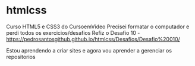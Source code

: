 # htmlcss
 Curso HTML5 e CSS3 do CursoemVideo
 Precisei formatar o computador e perdi todos os exercicios/desafios
Refiz o Desafio 10 - https://pedrosantosgithub.github.io/htmlcss/Desafios/Desafio%20010/

Estou aprendendo a criar sites e agora vou aprender a gerenciar os repositorios